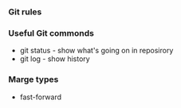 ### Git rules 

### Useful Git commonds
- git status - show what's going on in reposirory
- git log - show history

### Marge types
- fast-forward